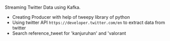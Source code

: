 Streaming Twitter Data using Kafka.

- Creating Producer with help of tweepy library of python
- Using twitter API `https://developer.twitter.com/en` to extract data from twitter
- Search reference_tweet for 'kanjuruhan' and 'valorant
